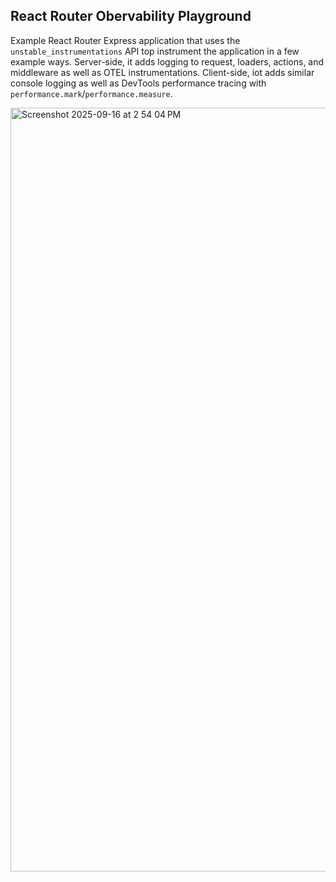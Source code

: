 ## React Router Obervability Playground

Example React Router Express application that uses the `unstable_instrumentations` API top instrument the application in a few example ways. Server-side, it adds logging to request, loaders, actions, and middleware as well as OTEL instrumentations. Client-side, iot adds similar console logging as well as DevTools performance tracing with `performance.mark`/`performance.measure`.

<img width="2106" height="1222" alt="Screenshot 2025-09-16 at 2 54 04 PM" src="https://github.com/user-attachments/assets/4dc99b47-afdd-4638-9f71-bdf8b311b793" />
